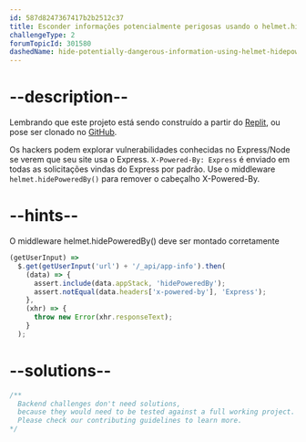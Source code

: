 ```yaml
---
id: 587d8247367417b2b2512c37
title: Esconder informações potencialmente perigosas usando o helmet.hidePoweredBy()
challengeType: 2
forumTopicId: 301580
dashedName: hide-potentially-dangerous-information-using-helmet-hidepoweredby
---
```


# --description--

Lembrando que este projeto está sendo construído a partir do [Replit](https://replit.com/github/freeCodeCamp/boilerplate-infosec), ou pose ser clonado no [GitHub](https://github.com/freeCodeCamp/boilerplate-infosec/).

Os hackers podem explorar vulnerabilidades conhecidas no Express/Node se verem que seu site usa o Express. `X-Powered-By: Express` é enviado em todas as solicitações vindas do Express por padrão. Use o middleware `helmet.hidePoweredBy()` para remover o cabeçalho X-Powered-By.

# --hints--

O middleware helmet.hidePoweredBy() deve ser montado corretamente

```js
(getUserInput) =>
  $.get(getUserInput('url') + '/_api/app-info').then(
    (data) => {
      assert.include(data.appStack, 'hidePoweredBy');
      assert.notEqual(data.headers['x-powered-by'], 'Express');
    },
    (xhr) => {
      throw new Error(xhr.responseText);
    }
  );
```

# --solutions--

```js
/**
  Backend challenges don't need solutions, 
  because they would need to be tested against a full working project. 
  Please check our contributing guidelines to learn more.
*/
```
